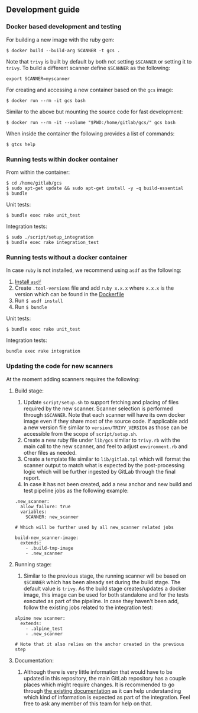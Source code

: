 ## Development guide

### Docker based development and testing

For building a new image with the ruby gem:

```
$ docker build --build-arg SCANNER -t gcs .
```

Note that `trivy` is built by default by both not setting `$SCANNER` or setting it to `trivy`. To build a different scanner define `$SCANNER` as the following:

```
export SCANNER=myscanner
```

For creating and accessing a new container based on the `gcs` image:

```
$ docker run --rm -it gcs bash
```

Similar to the above but mounting the source code for fast development:

```
$ docker run --rm -it --volume "$PWD:/home/gitlab/gcs/" gcs bash
```

When inside the container the following provides a list of commands:

```
$ gtcs help
```

### Running tests within docker container

From within the container:
```
$ cd /home/gitlab/gcs
$ sudo apt-get update && sudo apt-get install -y -q build-essential
$ bundle
```

Unit tests:

```
$ bundle exec rake unit_test
```

Integration tests:

```
$ sudo ./script/setup_integration
$ bundle exec rake integration_test
```


### Running tests without a docker container

In case `ruby` is not installed, we recommend using `asdf` as the following:
   1. [Install `asdf`](https://asdf-vm.com/#/core-manage-asdf?id=install)
   1. Create `.tool-versions` file and add `ruby x.x.x` where `x.x.x` is the version which can be found in the [Dockerfile](../Dockerfile)
   1. Run `$ asdf install`
   1. Run `$ bundle`

Unit tests:

```
$ bundle exec rake unit_test
```

Integration tests:

```
bundle exec rake integration
```

### Updating the code for new scanners

At the moment adding scanners requires the following:

1. Build stage:
   1. Update `script/setup.sh` to support fetching and placing of files required by the new scanner. Scanner selection is performed through `$SCANNER`. Note that each scanner will have its own docker image even if they share most of the source code. If applicable add a new version file similar to `version/TRIVY_VERSION` as those can be accessible from the scope of `script/setup.sh`.
   1. Create a new ruby file under `lib/gcs` similar to `trivy.rb` with the main call to the new scanner, and feel to adjust `environment.rb` and other files as needed.
   1. Create a template file similar to `lib/gitlab.tpl` which will format the scanner output to match what is expected by the post-processing logic which will be further ingested by GitLab through the final report.
   1. In case it has not been created, add a new anchor and new build and test pipeline jobs as the following example:
   ```
   .new_scanner:
     allow_failure: true
     variables:
       SCANNER: new_scanner

   # Which will be further used by all new_scanner related jobs

   build-new_scanner-image:
     extends:
       - .build-tmp-image
       - .new_scanner
   ```
1. Running stage:
   1. Similar to the previous stage, the running scanner will be based on `$SCANNER` which has been already set during the build stage. The default value is `trivy`. As the build stage creates/updates a docker image, this image can be used for both standalone and for the tests executed as part of the pipeline. In case they haven't been add, follow the existing jobs related to the integration test:

   ```
   alpine new scanner:
     extends:
       - .alpine_test
       - .new_scanner

   # Note that it also relies on the anchor created in the previous step
   ```
1. Documentation:
   1. Although there is very little information that would have to be updated in this repository, the main GitLab repository has a couple places which might require changes. It is recommended to go through [the existing documentation](https://docs.gitlab.com/ee/user/application_security/container_scanning/#container-scanning) as it can help understanding which kind of information is expected as part of the integration. Feel free to ask any member of this team for help on that.
